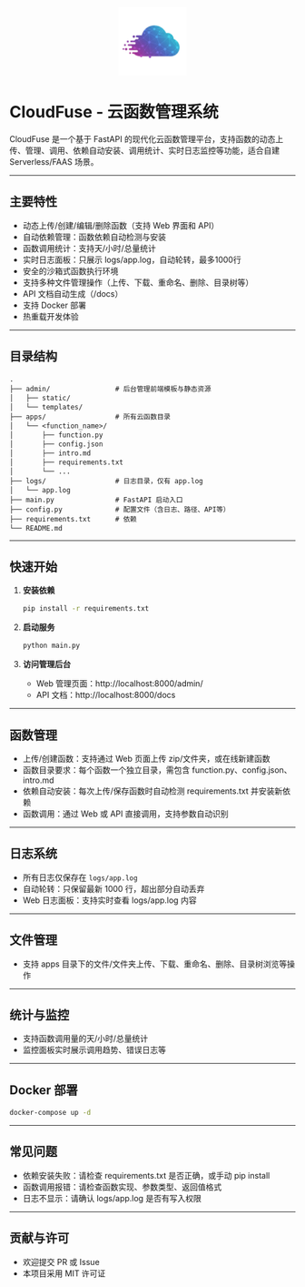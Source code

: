 <p align="center">
  <img src="image/CloudFuse.svg" alt="CloudFuse Logo" width="120"/>
</p>

# CloudFuse - 云函数管理系统

CloudFuse 是一个基于 FastAPI 的现代化云函数管理平台，支持函数的动态上传、管理、调用、依赖自动安装、调用统计、实时日志监控等功能，适合自建 Serverless/FAAS 场景。

---

## 主要特性

- 动态上传/创建/编辑/删除函数（支持 Web 界面和 API）
- 自动依赖管理：函数依赖自动检测与安装
- 函数调用统计：支持天/小时/总量统计
- 实时日志面板：只展示 logs/app.log，自动轮转，最多1000行
- 安全的沙箱式函数执行环境
- 支持多种文件管理操作（上传、下载、重命名、删除、目录树等）
- API 文档自动生成（/docs）
- 支持 Docker 部署
- 热重载开发体验

---

## 目录结构

```
.
├── admin/                # 后台管理前端模板与静态资源
│   ├── static/
│   └── templates/
├── apps/                 # 所有云函数目录
│   └── <function_name>/
│       ├── function.py
│       ├── config.json
│       ├── intro.md
│       ├── requirements.txt
│       └── ...
├── logs/                 # 日志目录，仅有 app.log
│   └── app.log
├── main.py               # FastAPI 启动入口
├── config.py             # 配置文件（含日志、路径、API等）
├── requirements.txt      # 依赖
└── README.md
```

---

## 快速开始

1. **安装依赖**
   ```bash
   pip install -r requirements.txt
   ```

2. **启动服务**
   ```bash
   python main.py
   ```

3. **访问管理后台**
   - Web 管理页面：http://localhost:8000/admin/
   - API 文档：http://localhost:8000/docs

---

## 函数管理

- 上传/创建函数：支持通过 Web 页面上传 zip/文件夹，或在线新建函数
- 函数目录要求：每个函数一个独立目录，需包含 function.py、config.json、intro.md
- 依赖自动安装：每次上传/保存函数时自动检测 requirements.txt 并安装新依赖
- 函数调用：通过 Web 或 API 直接调用，支持参数自动识别

---

## 日志系统

- 所有日志仅保存在 `logs/app.log`
- 自动轮转：只保留最新 1000 行，超出部分自动丢弃
- Web 日志面板：支持实时查看 logs/app.log 内容

---

## 文件管理

- 支持 apps 目录下的文件/文件夹上传、下载、重命名、删除、目录树浏览等操作

---

## 统计与监控

- 支持函数调用量的天/小时/总量统计
- 监控面板实时展示调用趋势、错误日志等

---

## Docker 部署

```bash
docker-compose up -d
```

---

## 常见问题

- 依赖安装失败：请检查 requirements.txt 是否正确，或手动 pip install
- 函数调用报错：请检查函数实现、参数类型、返回值格式
- 日志不显示：请确认 logs/app.log 是否有写入权限

---

## 贡献与许可

- 欢迎提交 PR 或 Issue
- 本项目采用 MIT 许可证
